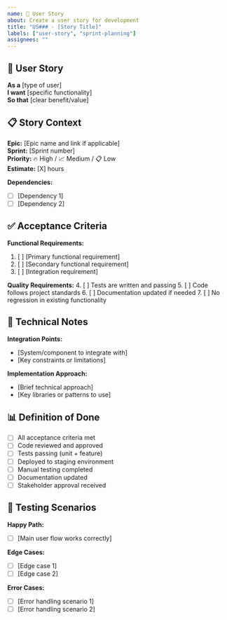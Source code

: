 ```yaml
---
name: 📝 User Story
about: Create a user story for development
title: "US### - [Story Title]"
labels: ["user-story", "sprint-planning"]
assignees: ""
---
```


## 📝 User Story

**As a** [type of user]  
**I want** [specific functionality]  
**So that** [clear benefit/value]

## 📋 Story Context

**Epic:** [Epic name and link if applicable]  
**Sprint:** [Sprint number]  
**Priority:** 🔥 High / 📈 Medium / 📋 Low  
**Estimate:** [X] hours  

**Dependencies:**
- [ ] [Dependency 1]
- [ ] [Dependency 2]

## ✅ Acceptance Criteria

**Functional Requirements:**
1. [ ] [Primary functional requirement]
2. [ ] [Secondary functional requirement]
3. [ ] [Integration requirement]

**Quality Requirements:**
4. [ ] Tests are written and passing
5. [ ] Code follows project standards
6. [ ] Documentation updated if needed
7. [ ] No regression in existing functionality

## 🔧 Technical Notes

**Integration Points:**
- [System/component to integrate with]
- [Key constraints or limitations]

**Implementation Approach:**
- [Brief technical approach]
- [Key libraries or patterns to use]

## 📊 Definition of Done

- [ ] All acceptance criteria met
- [ ] Code reviewed and approved
- [ ] Tests passing (unit + feature)
- [ ] Deployed to staging environment
- [ ] Manual testing completed
- [ ] Documentation updated
- [ ] Stakeholder approval received

## 🎯 Testing Scenarios

**Happy Path:**
- [ ] [Main user flow works correctly]

**Edge Cases:**
- [ ] [Edge case 1]
- [ ] [Edge case 2]

**Error Cases:**
- [ ] [Error handling scenario 1]
- [ ] [Error handling scenario 2]